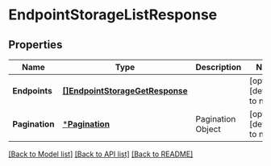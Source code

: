 # EndpointStorageListResponse

## Properties
Name | Type | Description | Notes
------------ | ------------- | ------------- | -------------
**Endpoints** | [**[]EndpointStorageGetResponse**](EndpointStorageGetResponse.md) |  | [optional] [default to null]
**Pagination** | [***Pagination**](Pagination.md) | Pagination Object | [optional] [default to null]

[[Back to Model list]](../README.md#documentation-for-models) [[Back to API list]](../README.md#documentation-for-api-endpoints) [[Back to README]](../README.md)


